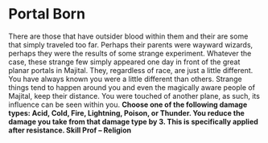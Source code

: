 Portal Born
===========

There are those that have outsider blood within them and their are some that simply traveled too far. Perhaps their parents were wayward wizards, perhaps they were the results of some strange experiment. Whatever the case, these strange few simply appeared one day in front of the great planar portals in Majital. They, regardless of race, are just a little different.  You have always known you were a little different than others. Strange things tend to happen around you and even the magically aware people of Majital, keep their distance.  You were touched of another plane, as such, its influence can be seen within you. **Choose one of the following damage types: Acid, Cold, Fire, Lightning, Poison, or Thunder. You reduce the damage you take from that damage type by 3. This is specifically applied after resistance.  Skill Prof – Religion**

